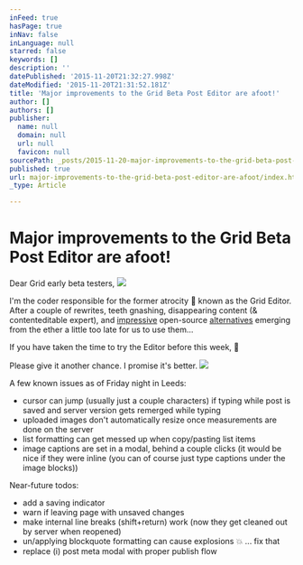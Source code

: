 ```yaml
---
inFeed: true
hasPage: true
inNav: false
inLanguage: null
starred: false
keywords: []
description: ''
datePublished: '2015-11-20T21:32:27.998Z'
dateModified: '2015-11-20T21:31:52.181Z'
title: 'Major improvements to the Grid Beta Post Editor are afoot!'
author: []
authors: []
publisher:
  name: null
  domain: null
  url: null
  favicon: null
sourcePath: _posts/2015-11-20-major-improvements-to-the-grid-beta-post-editor-are-afoot.md
published: true
url: major-improvements-to-the-grid-beta-post-editor-are-afoot/index.html
_type: Article

---
```

# Major improvements to the Grid Beta Post Editor are afoot!

Dear Grid early beta testers,
![](https://the-grid-user-content.s3-us-west-2.amazonaws.com/18a61dfb-6e9c-489e-ad80-bcfd3fa4cc86.png)

I'm the coder responsible for the former atrocity 🙈 known as the Grid Editor. After a couple of rewrites, teeth gnashing, disappearing content (& contenteditable expert), and [impressive][0] open-source [alternatives][1] emerging from the ether a little too late for us to use them...

If you have taken the time to try the Editor before this week, 🙇

Please give it another chance. I promise it's better.
![](https://the-grid-user-content.s3-us-west-2.amazonaws.com/6c0bec49-2cff-49d8-997f-5e7da593787b.gif)

A few known issues as of Friday night in Leeds:

* cursor can jump (usually just a couple characters) if typing while post is saved and server version gets remerged while typing
* uploaded images don't automatically resize once measurements are done on the server
* list formatting can get messed up when copy/pasting list items
* image captions are set in a modal, behind a couple clicks (it would be nice if they were inline (you can of course just type captions under the image blocks))

Near-future todos:

* add a saving indicator
* warn if leaving page with unsaved changes
* make internal line breaks (shift+return) work (now they get cleaned out by server when reopened)
* un/applying blockquote formatting can cause explosions 💥 ... fix that
* replace (i) post meta modal with proper publish flow

[0]: http://prosemirror.net/
[1]: http://trix-editor.org/